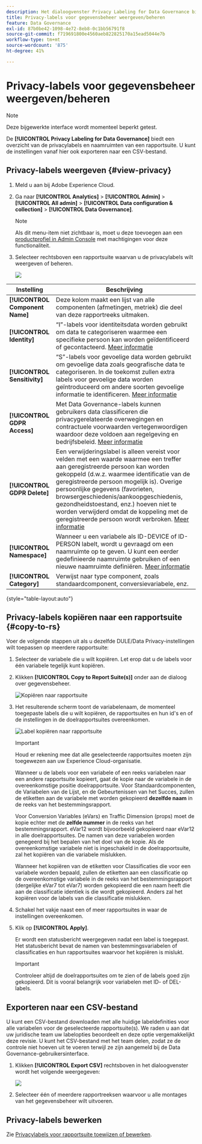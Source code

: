 ```yaml
---
description: Het dialoogvenster Privacy Labeling for Data Governance biedt een overzicht van de privacylabels en naamruimten van een rapportsuite. U kunt de instellingen vanaf hier ook exporteren naar een CSV-bestand.
title: Privacy-labels voor gegevensbeheer weergeven/beheren
feature: Data Governance
exl-id: 87b0be42-1098-4e72-8eb8-0c1bb56791f8
source-git-commit: f719691800e4560aeb822825170a15ead5044e7b
workflow-type: tm+mt
source-wordcount: '875'
ht-degree: 41%

---
```


# Privacy-labels voor gegevensbeheer weergeven/beheren

>[!NOTE]
>
>Deze bijgewerkte interface wordt momenteel beperkt getest.

De **[!UICONTROL Privacy Labeling for Data Governance]** biedt een overzicht van de privacylabels en naamruimten van een rapportsuite. U kunt de instellingen vanaf hier ook exporteren naar een CSV-bestand.

## Privacy-labels weergeven {#view-privacy}

1. Meld u aan bij Adobe Experience Cloud.
1. Ga naar  **[!UICONTROL Analytics]** > **[!UICONTROL Admin]** > **[!UICONTROL All admin]** > **[!UICONTROL Data configuration & collection]** > **[!UICONTROL Data Governance]**.

   >[!NOTE]
   >
   >Als dit menu-item niet zichtbaar is, moet u deze toevoegen aan een [productprofiel in Admin Console](https://experienceleague.adobe.com/docs/analytics/admin/admin-console/permissions/product-profile.html) met machtigingen voor deze functionaliteit.

1. Selecteer rechtsboven een rapportsuite waarvan u de privacylabels wilt weergeven of beheren.

   ![](assets/privacy_labeling.png)

| Instelling | Beschrijving |
| --- | --- |
| **[!UICONTROL Component Name]** | Deze kolom maakt een lijst van alle componenten (afmetingen, metriek) die deel van deze rapportreeks uitmaken. |
| **[!UICONTROL Identity]** | “I”-labels voor identiteitsdata worden gebruikt om data te categoriseren waarmee een specifieke persoon kan worden geïdentificeerd of gecontacteerd. [Meer informatie](https://experienceleague.adobe.com/docs/analytics/admin/data-governance/gdpr-labels.html?lang=en#identity-data-labels) |
| **[!UICONTROL Sensitivity]** | “S”-labels voor gevoelige data worden gebruikt om gevoelige data zoals geografische data te categoriseren. In de toekomst zullen extra labels voor gevoelige data worden geïntroduceerd om andere soorten gevoelige informatie te identificeren. [Meer informatie](https://experienceleague.adobe.com/docs/analytics/admin/data-governance/gdpr-labels.html?lang=en#sensitive-data-labels) |
| **[!UICONTROL GDPR Access]** | Met Data Governance-labels kunnen gebruikers data classificeren die privacygerelateerde overwegingen en contractuele voorwaarden vertegenwoordigen waardoor deze voldoen aan regelgeving en bedrijfsbeleid. [Meer informatie](https://experienceleague.adobe.com/docs/analytics/admin/data-governance/gdpr-labels.html?lang=en#data-privacy-access-labels) |
| **[!UICONTROL GDPR Delete]** | Een verwijderingslabel is alleen vereist voor velden met een waarde waarmee een treffer aan geregistreerde persoon kan worden gekoppeld (d.w.z. waarmee identificatie van de geregistreerde persoon mogelijk is). Overige persoonlijke gegevens (favorieten, browsergeschiedenis/aankoopgeschiedenis, gezondheidstoestand, enz.) hoeven niet te worden verwijderd omdat de koppeling met de geregistreerde persoon wordt verbroken. [Meer informatie](https://experienceleague.adobe.com/docs/analytics/admin/data-governance/gdpr-labels.html?lang=en#data-privacy-delete-labels) |
| **[!UICONTROL Namespace]** | Wanneer u een variabele als ID-DEVICE of ID-PERSON labelt, wordt u gevraagd om een naamruimte op te geven. U kunt een eerder gedefinieerde naamruimte gebruiken of een nieuwe naamruimte definiëren. [Meer informatie](https://experienceleague.adobe.com/docs/analytics/admin/data-governance/gdpr-labels.html?lang=en#section_F0A47AF8DA384A26BD56032D0ABFD2D7) |
| **[!UICONTROL Category]** | Verwijst naar type component, zoals standaardcomponent, conversievariabele, enz. |

{style=&quot;table-layout:auto&quot;}

## Privacy-labels kopiëren naar een rapportsuite  {#copy-to-rs}

Voer de volgende stappen uit als u dezelfde DULE/Data Privacy-instellingen wilt toepassen op meerdere rapportsuite:

1. Selecteer de variabele die u wilt kopiëren. Let erop dat u de labels voor één variabele tegelijk kunt kopiëren.
1. Klikken **[!UICONTROL Copy to Report Suite(s)]** onder aan de dialoog over gegevensbeheer.

   ![Kopiëren naar rapportsuite](assets/copy_to_reportsuite.png)

1. Het resulterende scherm toont de variabelenaam, de momenteel toegepaste labels die u wilt kopiëren, de rapportsuites en hun id&#39;s en of de instellingen in de doelrapportsuites overeenkomen.

   ![Label kopiëren naar rapportsuite](assets/copy_to_rs.png)

   >[!IMPORTANT]
   >
   >Houd er rekening mee dat alle geselecteerde rapportsuites moeten zijn toegewezen aan uw Experience Cloud-organisatie.

   Wanneer u de labels voor een variabele of een reeks variabelen naar een andere rapportsuite kopieert, gaat de kopie naar de variabele in de overeenkomstige positie doelrapportsuite. Voor Standaardcomponenten, de Variabelen van de Lijst, en de Gebeurtenissen van het Succes, zullen de etiketten aan de variabele met worden gekopieerd **dezelfde naam** in de reeks van het bestemmingsrapport.

   Voor Conversion Variables (eVars) en Traffic Dimension (props) moet de kopie echter met de **zelfde nummer** in de reeks van het bestemmingsrapport. eVar12 wordt bijvoorbeeld gekopieerd naar eVar12 in alle doelrapportsuites. De namen van deze variabelen worden genegeerd bij het bepalen van het doel van de kopie. Als de overeenkomstige variabele niet is ingeschakeld in de doelrapportsuite, zal het kopiëren van die variabele mislukken.

   Wanneer het kopiëren van de etiketten voor Classificaties die voor een variabele worden bepaald, zullen de etiketten aan een classificatie op de overeenkomstige variabele in de reeks van het bestemmingsrapport (dergelijke eVar7 tot eVar7) worden gekopieerd die een naam heeft die aan de classificatie identiek is die wordt gekopieerd. Anders zal het kopiëren voor de labels van die classificatie mislukken.

1. Schakel het vakje naast een of meer rapportsuites in waar de instellingen overeenkomen.
1. Klik op **[!UICONTROL Apply]**.

   Er wordt een statusbericht weergegeven nadat een label is toegepast. Het statusbericht bevat de namen van bestemmingsvariabelen of classificaties en hun rapportsuites waarvoor het kopiëren is mislukt.

   >[!IMPORTANT]
   >
   >Controleer altijd de doelrapportsuites om te zien of de labels goed zijn gekopieerd. Dit is vooral belangrijk voor variabelen met ID- of DEL-labels.

## Exporteren naar een CSV-bestand

U kunt een CSV-bestand downloaden met alle huidige labeldefinities voor alle variabelen voor de geselecteerde rapportsuite(s). We raden u aan dat uw juridische team uw labelopties beoordeelt en deze optie vergemakkelijkt deze revisie. U kunt het CSV-bestand met het team delen, zodat ze de controle niet hoeven uit te voeren terwijl ze zijn aangemeld bij de Data Governance-gebruikersinterface.

1. Klikken **[!UICONTROL Export CSV]** rechtsboven in het dialoogvenster wordt het volgende weergegeven:

   ![](assets/export_csv.png)

1. Selecteer één of meerdere rapportreeksen waarvoor u alle montages van het gegevensbeheer wilt uitvoeren.

## Privacy-labels bewerken

Zie [Privacylabels voor rapportsuite toewijzen of bewerken](/help/admin/c-data-governance/gdpr-setup-reportsuite.md).
